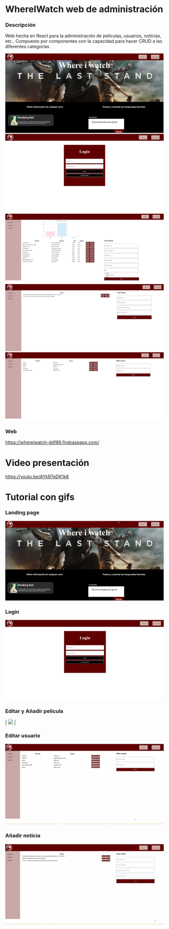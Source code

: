 # WhereIWatch web de administración
### Descripción
Web hecha en React para la administración de peliculas, usuarios, noticias, etc..
Compuesto por componentes con la capacidad para hacer CRUD a las diferentes categorías


![](https://github.com/BeTheVal/WhereIWatch/blob/main/WIW%20Web/imgs/Landing.png)
![](https://github.com/BeTheVal/WhereIWatch/blob/main/WIW%20Web/imgs/Login.png)
![](https://github.com/BeTheVal/WhereIWatch/blob/main/WIW%20Web/imgs/Peliculas.png)
![](https://github.com/BeTheVal/WhereIWatch/blob/main/WIW%20Web/imgs/Noticias.png)
![](https://github.com/BeTheVal/WhereIWatch/blob/main/WIW%20Web/imgs/Usuarios.png)

### Web
https://whereiwatch-ddf86.firebaseapp.com/

# Video presentación
https://youtu.be/AYkR7eDK1k8

# Tutorial con gifs
### Landing page   
![](https://github.com/BeTheVal/WhereIWatch/blob/main/WIW%20Web/gifs/Landing.gif)
### Login   
![](https://github.com/BeTheVal/WhereIWatch/blob/main/WIW%20Web/gifs/LoginWeb.gif)
### Editar y Añadir pelicula
| ![](https://github.com/BeTheVal/WhereIWatch/blob/main/WIW%20Web/gifs/Editar_Pel%C3%ADcula.gif) | ![]()
### Editar usuario
![](https://github.com/BeTheVal/WhereIWatch/blob/main/WIW%20Web/gifs/editar_usuario.gif)
### Añadir noticia
![](https://github.com/BeTheVal/WhereIWatch/blob/main/WIW%20Web/gifs/crear_noticia.gif)
